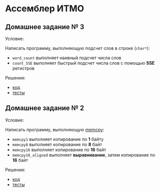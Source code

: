 # Ассемблер ИТМО

## Домашнее задание № 3

Условие:
  
Написать программу, выполняющую подсчет слов в строке (`char*`):
  * `word_count` выполняет наивный подсчет числа слов
  * `count_SSE` выполняет быстрый подсчет числа слов с помощью **SSE** регистров

Решение:
  * [код](word_count/word_count.cpp)
  * [тесты](word_count/word_count_test.cpp)

## Домашнее задание № 2

Условие:
	
Написать программу, выполняющую [memcpy](http://en.cppreference.com/w/cpp/string/byte/memcpy):
  * `memcpy1` выполняет копирование по **1** байту
  * `memcpy8` выполняет копирование по **8** байт
  * `memcpy16` выполняет копирование по **16** байт
  * `memcpy16_aligned` выполняет **выравнивание**, затем копирование по **16** байт

Решение:
  * [код](memcpy/memcpy.cpp)
  * [тесты](memcpy/memcpy_test.cpp)
